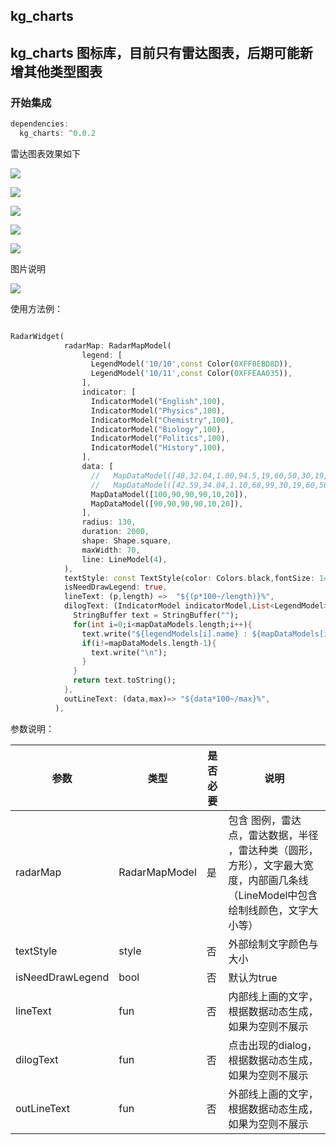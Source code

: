 ## kg_charts
## kg_charts 图标库，目前只有雷达图表，后期可能新增其他类型图表

### 开始集成

```dart
dependencies:
  kg_charts: ^0.0.2
```

雷达图表效果如下

![](art/img1.png)

![](art/img2.png)

![](art/img3.png)

![](art/img4.png)

![](art/img5.png)

图片说明

![](art/img.png)

使用方法例：

```dart

RadarWidget(
            radarMap: RadarMapModel(
                legend: [
                  LegendModel('10/10',const Color(0XFF0EBD8D)),
                  LegendModel('10/11',const Color(0XFFEAA035)),
                ],
                indicator: [
                  IndicatorModel("English",100),
                  IndicatorModel("Physics",100),
                  IndicatorModel("Chemistry",100),
                  IndicatorModel("Biology",100),
                  IndicatorModel("Politics",100),
                  IndicatorModel("History",100),
                ],
                data: [
                  //   MapDataModel([48,32.04,1.00,94.5,19,60,50,30,19,60,50]),
                  //   MapDataModel([42.59,34.04,1.10,68,99,30,19,60,50,19,30]),
                  MapDataModel([100,90,90,90,10,20]),
                  MapDataModel([90,90,90,90,10,20]),
                ],
                radius: 130,
                duration: 2000,
                shape: Shape.square,
                maxWidth: 70,
                line: LineModel(4),
            ),
            textStyle: const TextStyle(color: Colors.black,fontSize: 14),
            isNeedDrawLegend: true,
            lineText: (p,length) =>  "${(p*100~/length)}%",
            dilogText: (IndicatorModel indicatorModel,List<LegendModel> legendModels,List<double> mapDataModels) {
              StringBuffer text = StringBuffer("");
              for(int i=0;i<mapDataModels.length;i++){
                text.write("${legendModels[i].name} : ${mapDataModels[i].toString()}");
                if(i!=mapDataModels.length-1){
                  text.write("\n");
                }
              }
              return text.toString();
            },
            outLineText: (data,max)=> "${data*100~/max}%",
          ),

```

参数说明：

| 参数 | 类型 | 是否必要 | 说明
|--|--|--|--|
| radarMap| RadarMapModel| 是| 包含 图例，雷达点，雷达数据，半径 ，雷达种类（圆形，方形），文字最大宽度，内部画几条线（LineModel中包含绘制线颜色，文字大小等）  |
| textStyle | style | 否 | 外部绘制文字颜色与大小 |
|isNeedDrawLegend  | bool  |  否 | 默认为true |
| lineText | fun | 否  | 内部线上画的文字，根据数据动态生成，如果为空则不展示 |
|dilogText  |  fun | 否  | 点击出现的dialog，根据数据动态生成，如果为空则不展示 |
| outLineText | fun  | 否  | 外部线上画的文字，根据数据动态生成，如果为空则不展示 |
